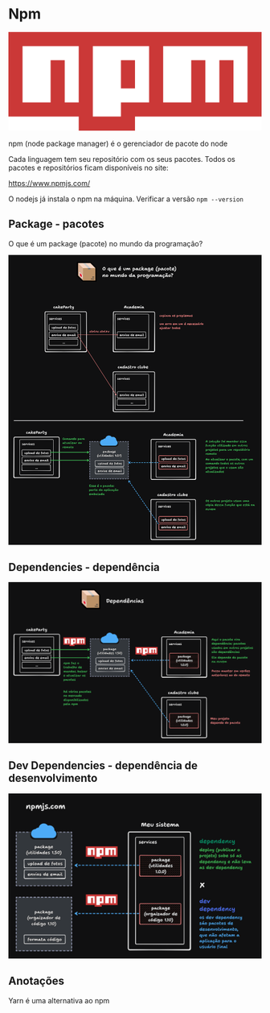 
# Npm

![npm](Npm-logo.svg)

npm (node package manager) é o gerenciador de pacote do node

Cada linguagem tem seu repositório com os seus pacotes. 
Todos os pacotes e repositórios ficam disponíveis no site:

https://www.npmjs.com/ 

O nodejs já instala o npm na máquina.
Verificar a versão `npm --version`

## Package - pacotes
O que é um package (pacote) no mundo da programação?

![Pacotes - package](pacotes.png)

## Dependencies - dependência

![Dependências](dependencias.png)

## Dev Dependencies - dependência de desenvolvimento

![Dependências](dev-dependencias.png)

## Anotações

Yarn é uma alternativa ao npm
